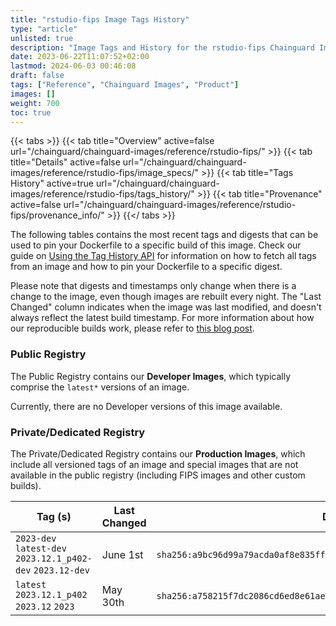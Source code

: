 ```yaml
---
title: "rstudio-fips Image Tags History"
type: "article"
unlisted: true
description: "Image Tags and History for the rstudio-fips Chainguard Image"
date: 2023-06-22T11:07:52+02:00
lastmod: 2024-06-03 00:46:08
draft: false
tags: ["Reference", "Chainguard Images", "Product"]
images: []
weight: 700
toc: true
---
```


{{< tabs >}}
{{< tab title="Overview" active=false url="/chainguard/chainguard-images/reference/rstudio-fips/" >}}
{{< tab title="Details" active=false url="/chainguard/chainguard-images/reference/rstudio-fips/image_specs/" >}}
{{< tab title="Tags History" active=true url="/chainguard/chainguard-images/reference/rstudio-fips/tags_history/" >}}
{{< tab title="Provenance" active=false url="/chainguard/chainguard-images/reference/rstudio-fips/provenance_info/" >}}
{{</ tabs >}}

The following tables contains the most recent tags and digests that can be used to pin your Dockerfile to a specific build of this image. Check our guide on [Using the Tag History API](/chainguard/chainguard-images/using-the-tag-history-api/) for information on how to fetch all tags from an image and how to pin your Dockerfile to a specific digest.

Please note that digests and timestamps only change when there is a change to the image, even though images are rebuilt every night. The "Last Changed" column indicates when the image was last modified, and doesn't always reflect the latest build timestamp. For more information about how our reproducible builds work, please refer to [this blog post](https://www.chainguard.dev/unchained/reproducing-chainguards-reproducible-image-builds).

### Public Registry
The Public Registry contains our **Developer Images**, which typically comprise the `latest*` versions of an image.

Currently, there are no Developer versions of this image available.

### Private/Dedicated Registry
The Private/Dedicated Registry contains our **Production Images**, which include all versioned tags of an image and special images that are not available in the public registry (including FIPS images and other custom builds).

| Tag (s)                                                     | Last Changed | Digest                                                                    |
|-------------------------------------------------------------|--------------|---------------------------------------------------------------------------|
|  `2023-dev` `latest-dev` `2023.12.1_p402-dev` `2023.12-dev` | June 1st     | `sha256:a9bc96d99a79acda0af8e835ff9bbf1a2af42c09935f19d06c4e9e5002f5a367` |
|  `latest` `2023.12.1_p402` `2023.12` `2023`                 | May 30th     | `sha256:a758215f7dc2086cd6ed8e61ae65872752149cdcc1290ff2fbd96caa31e37c54` |

